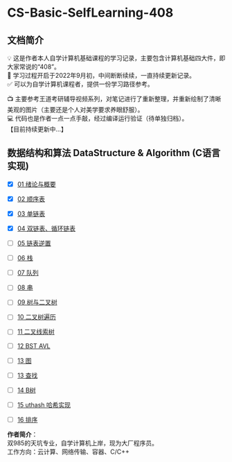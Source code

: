 # CS-Basic-SelfLearning-408

## 文档简介
💡 这是作者本人自学计算机基础课程的学习记录，主要包含计算机基础四大件，即大家常说的“408”。  
🚩 学习过程开启于2022年9月初，中间断断续续，一直持续更新记录。  
✅ 可以为自学计算机课程者，提供一份学习路径参考。

📺 主要参考王道考研辅导视频系列，对笔记进行了重新整理，并重新绘制了清晰美观的图片（主要还是个人对美学要求养眼舒服）。  
💻 代码也是作者一点一点手敲，经过编译运行验证（待单独归档）。  
【目前持续更新中...】

## 数据结构和算法 DataStructure & Algorithm (C语言实现) 
- [x] [01 绪论与概要](01%20【DSA】数据结构与算法（C语言版本）/Ch01%20绪论与概要.md)
- [x] [02 顺序表](01%20【DSA】数据结构与算法（C语言版本）/Ch02-1%20顺序表.md)
- [x] [03 单链表](01%20【DSA】数据结构与算法（C语言版本）/Ch02-2%20单链表.md)
- [x] [04 双链表、循环链表](01%20【DSA】数据结构与算法（C语言版本）/Ch02-3%20双链表、循环链表.md)
- [ ] [05 链表逆置](01%20【DSA】数据结构与算法（C语言版本）/Ch02-3%20链表逆置.md)
- [ ] [06 栈](01%20【DSA】数据结构与算法（C语言版本）/Ch03-1%20栈.md)
- [ ] [07 队列](01%20【DSA】数据结构与算法（C语言版本）/Ch03-2%20队列.md)
- [ ] [08 串](01%20【DSA】数据结构与算法（C语言版本）/Ch04%20串.md)
- [ ] [09  树与二叉树](01%20【DSA】数据结构与算法（C语言版本）/Ch05-1%20树与二叉树.md)
- [ ] [10 二叉树遍历](01%20【DSA】数据结构与算法（C语言版本）/Ch05-2%20二叉树遍历.md)
- [ ] [11 二叉线索树](01%20【DSA】数据结构与算法（C语言版本）/Ch05-3%20二叉线索树.md)
- [ ] [12 BST AVL](01%20【DSA】数据结构与算法（C语言版本）/Ch05-4%20BST%20AVL.md)
- [ ] [13 图](01%20【DSA】数据结构与算法（C语言版本）/Ch06%20图.md)
- [ ] [13 查找](01%20【DSA】数据结构与算法（C语言版本）/Ch07-1%20查找.md)
- [ ] [14 B树](01%20【DSA】数据结构与算法（C语言版本）/Ch07-2%20B树.md)
- [ ] [15 uthash 哈希实现](01%20【DSA】数据结构与算法（C语言版本）/Ch07-3%20uthash%20库哈希实现.md)
- [ ] [16 排序](01%20【DSA】数据结构与算法（C语言版本）/Ch08%20排序.md)



**作者简介**：  
双985的天坑专业，自学计算机上岸，现为大厂程序员。  
工作方向：云计算、网络传输、容器、C/C++
